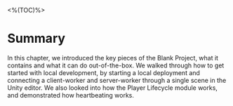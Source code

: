 <%(TOC)%>

# Summary

In this chapter, we introduced the key pieces of the Blank Project, what it contains and what it can do out-of-the-box. We walked through how to get started with local development, by starting a local deployment and connecting a client-worker and server-worker through a single scene in the Unity editor. We also looked into how the Player Lifecycle module works, and demonstrated how heartbeating works.
